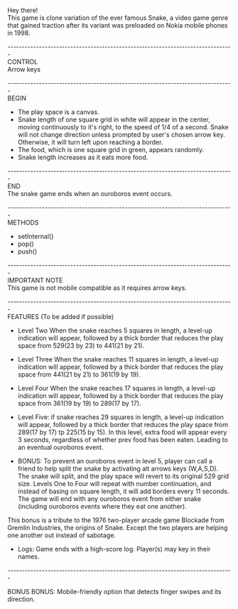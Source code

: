 Hey there! <br />
This game is clone variation of the ever famous Snake, a video game genre that gained traction after its variant was preloaded on Nokia mobile phones in 1998. 
  
------------------------------------------------------------------------------- <br />
CONTROL <br />
Arrow keys <br />
  
------------------------------------------------------------------------------- <br />
BEGIN <br />
- The play space is a canvas.
- Snake length of one square grid in white will appear in the center, moving continuously to it's right, to the speed of 1/4 of a second. Snake will not change direction unless prompted by user's chosen arrow key. Otherwise, it will turn left upon reaching a border.
- The food, which is one square grid in green, appears randomly.
- Snake length increases as it eats more food.

------------------------------------------------------------------------------- <br />
END <br />
The snake game ends when an ouroboros event occurs.

------------------------------------------------------------------------------- <br />
METHODS <br />
- setInternal()
- pop()
- push()

------------------------------------------------------------------------------- <br />
IMPORTANT NOTE <br />
This game is not mobile compatible as it requires arrow keys.

------------------------------------------------------------------------------- <br />
FEATURES (To be added if possible) <br />
- Level Two
When the snake reaches 5 squares in length, a level-up indication will appear, followed by a thick border that reduces the play space from 529(23 by 23) to 441(21 by 21). 

- Level Three
When the snake reaches 11 squares in length, a level-up indication will appear, followed by a thick border that reduces the play space from 441(21 by 21) to 361(19 by 19). 

- Level Four
When the snake reaches 17 squares in length, a level-up indication will appear, followed by a thick border that reduces the play space from 361(19 by 19) to 289(17 by 17). 

- Level Five: if snake reaches 29 squares in length, a level-up indication will appear, followed by a thick border that reduces the play space from 289(17 by 17) tp 225(15 by 15). In this level, extra food will appear every 3 seconds, regardless of whether prev food has been eaten. Leading to an eventual ouroboros event. 

- BONUS: To prevent an ouroboros event in level 5, player can call a friend to help split the snake by activating alt arrows keys (W,A,S,D). The snake will split, and the play space will revert to its original 529 grid size. Levels One to Four will repeat with number continuation, and instead of basing on square length, it will add borders every 11 seconds. The game will end with any ouroboros event from either snake (including ouroboros events where they eat one another). 

This bonus is a tribute to the 1976 two-player arcade game Blockade from Gremlin Industries, the origins of Snake. Except the two players are helping one another out instead of sabotage. 

- Logs: Game ends with a high-score log. Player(s) may key in their names. 

------------------------------------------------------------------------------- <br />

BONUS BONUS: Mobile-friendly option that detects finger swipes and its direction.